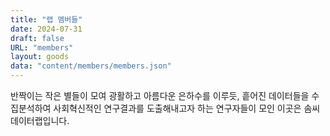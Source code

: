 ```yaml
---
title: "랩 멤버들"
date: 2024-07-31
draft: false
URL: "members"
layout: goods
data: "content/members/members.json"
---
```


반짝이는 작은 별들이 모여 
광활하고 아름다운 은하수를 이루듯,
흩어진 데이터들을 수집분석하여 
사회혁신적인 연구결과를 
도출해내고자 하는 연구자들이 모인
이곳은 솜씨 데이터랩입니다.

